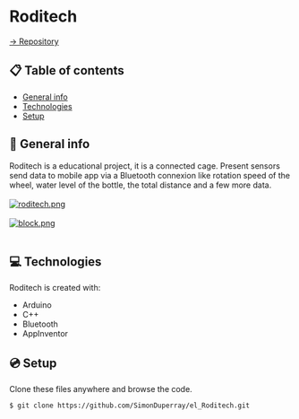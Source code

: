# Roditech

[-> Repository](https://github.com/SimonDuperray/el_Roditech)

## :clipboard: Table of contents
* [General info](#general-info)
* [Technologies](#technologies)
* [Setup](#setup)

## :page_facing_up: General info
Roditech is a educational project, it is a connected cage. Present sensors send data to mobile app via a Bluetooth connexion like rotation speed of the wheel, water level of the bottle, the total distance and a few more data.<br><br>
[![roditech.png](https://i.postimg.cc/mgDcbg1L/roditech.png)](https://postimg.cc/WhBp8j7C)<br><br>
[![block.png](https://i.postimg.cc/YCg5L1Wb/block.png)](https://postimg.cc/G4L7ZTzy)<br><br>
	
## :computer: Technologies
Roditech is created with:
* Arduino
* C++
* Bluetooth
* AppInventor
	
## :cd: Setup
Clone these files anywhere and browse the code.
```batch
$ git clone https://github.com/SimonDuperray/el_Roditech.git
```
